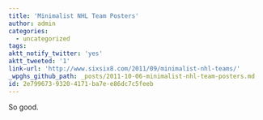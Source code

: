 ```yaml
---
title: 'Minimalist NHL Team Posters'
author: admin
categories:
  - uncategorized
tags: 
aktt_notify_twitter: 'yes'
aktt_tweeted: '1'
link-url: 'http://www.sixsix8.com/2011/09/minimalist-nhl-teams/'
_wpghs_github_path: _posts/2011-10-06-minimalist-nhl-team-posters.md
id: 2e799673-9320-4171-ba7e-e86dc7c5feeb
---
```

<p>So good.</p>
